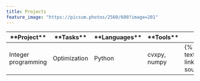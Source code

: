 ```yaml
---
title: Projects
feature_image: "https://picsum.photos/2560/600?image=201"
---
```


 <table>
      <thead>
        <tr>
          <th>**Project**</th>
          <th>**Tasks**</th>
          <th>**Languages**</th>
          <th>**Tools**</th>
          <th>**Repository**</th>
        </tr>
      </thead>
      <tbody>
        <tr>
          <td>Integer programming</td>
          <td>Optimization</td>
          <td>Python</td>
          <td>cvxpy, numpy</td>
          <td>{% include button.html text="GitHub" icon="github" link="https://github.com/samuel-sousa" color="#000000" %}</td>
        </tr>
      </tbody>
  </table>